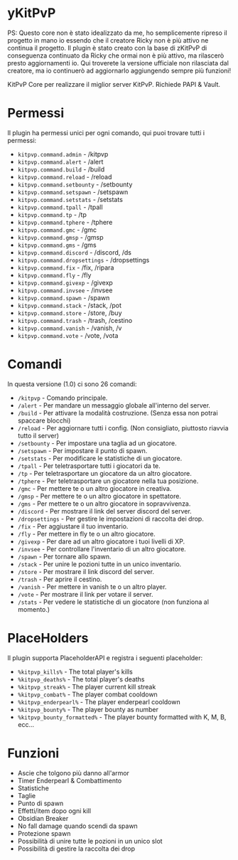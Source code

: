 # yKitPvP
PS: Questo core non è stato idealizzato da me, ho semplicemente ripreso il progetto in mano io
    essendo che il creatore Ricky non è più attivo ne continua il progetto.
    Il plugin è stato creato con la base di zKitPvP di conseguenza continuato da Ricky che
    ormai non è più attivo, ma rilascerò presto aggiornamenti io.
    Qui troverete la versione ufficiale non rilasciata dal creatore, ma io continuerò ad aggiornarlo
    aggiungendo sempre più funzioni!

KitPvP Core per realizzare il miglior server KitPvP. Richiede PAPI & Vault.

# Permessi
Il plugin ha permessi unici per ogni comando, qui puoi trovare tutti i permessi:
* `kitpvp.command.admin` - /kitpvp
* `kitpvp.command.alert` - /alert
* `kitpvp.command.build` - /build
* `kitpvp.command.reload` - /reload
* `kitpvp.command.setbounty` - /setbounty
* `kitpvp.command.setspawn` - /setspawn
* `kitpvp.command.setstats` - /setstats
* `kitpvp.command.tpall` - /tpall
* `kitpvp.command.tp` - /tp
* `kitpvp.command.tphere` - /tphere
* `kitpvp.command.gmc` - /gmc
* `kitpvp.command.gmsp` - /gmsp
* `kitpvp.command.gms` - /gms
* `kitpvp.command.discord` - /discord, /ds
* `kitpvp.command.dropsettings` - /dropsettings
* `kitpvp.command.fix` - /fix, /ripara
* `kitpvp.command.fly` - /fly
* `kitpvp.command.givexp` - /givexp
* `kitpvp.command.invsee` - /invsee
* `kitpvp.command.spawn` - /spawn
* `kitpvp.command.stack` - /stack, /pot
* `kitpvp.command.store` - /store, /buy
* `kitpvp.command.trash` - /trash, /cestino
* `kitpvp.command.vanish` - /vanish, /v
* `kitpvp.command.vote` - /vote, /vota

# Comandi
In questa versione (1.0) ci sono 26 comandi:
* `/kitpvp` - Comando principale.
* `/alert` - Per mandare un messaggio globale all'interno del server.
* `/build` - Per attivare la modalità costruzione. (Senza essa non potrai spaccare blocchi)
* `/reload` - Per aggiornare tutti i config. (Non consigliato, piuttosto riavvia tutto il server)
* `/setbounty` - Per impostare una taglia ad un giocatore.
* `/setspawn` - Per impostare il punto di spawn.
* `/setstats` - Per modificare le statistiche di un giocatore.
* `/tpall` - Per teletrasportare tutti i giocatori da te.
* `/tp` - Per teletrasportare un giocatore da un altro giocatore.
* `/tphere` - Per teletrasportare un giocatore nella tua posizione.
* `/gmc` - Per mettere te o un altro giocatore in creativa.
* `/gmsp` - Per mettere te o un altro giocatore in spettatore.
* `/gms` - Per mettere te o un altro giocatore in sopravvivenza.
* `/discord` - Per mostrare il link del server discord del server.
* `/dropsettings` - Per gestire le impostazioni di raccolta dei drop.
* `/fix` - Per aggiustare il tuo inventario.
* `/fly` - Per mettere in fly te o un altro giocatore.
* `/givexp` - Per dare ad un altro giocatore i tuoi livelli di XP.
* `/invsee` - Per controllare l'inventario di un altro giocatore.
* `/spawn` - Per tornare allo spawn.
* `/stack` - Per unire le pozioni tutte in un unico inventario.
* `/store` - Per mostrare il link discord del server.
* `/trash` - Per aprire il cestino.
* `/vanish` - Per mettere in vanish te o un altro player.
* `/vote` - Per mostrare il link per votare il server.
* `/stats` - Per vedere le statistiche di un giocatore (non funziona al momento.)

# PlaceHolders
Il plugin supporta PlaceholderAPI e registra i seguenti placeholder:
* `%kitpvp_kills%` - The total player's kills
* `%kitpvp_deaths%` - The total player's deaths
* `%kitpvp_streak%` - The player current kill streak
* `%kitpvp_combat%` - The player combat cooldown
* `%kitpvp_enderpearl%` - The player enderpearl cooldown
* `%kitpvp_bounty%` - The player bounty as number
* `%kitpvp_bounty_formatted%` - The player bounty formatted with K, M, B, ecc...

# Funzioni
* Ascie che tolgono più danno all'armor
* Timer Enderpearl & Combattimento
* Statistiche
* Taglie
* Punto di spawn
* Effetti/item dopo ogni kill
* Obsidian Breaker
* No fall damage quando scendi da spawn
* Protezione spawn
* Possibilità di unire tutte le pozioni in un unico slot
* Possibilità di gestire la raccolta dei drop
